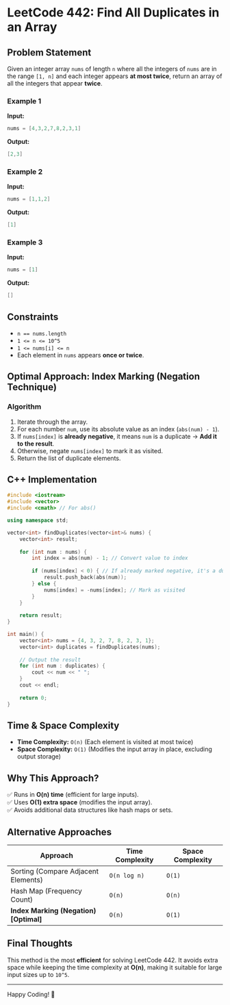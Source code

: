 # LeetCode 442: Find All Duplicates in an Array

## Problem Statement
Given an integer array `nums` of length `n` where all the integers of `nums` are in the range `[1, n]` and each integer appears **at most twice**, return an array of all the integers that appear **twice**.

### **Example 1**
**Input:**
```cpp
nums = [4,3,2,7,8,2,3,1]
```
**Output:**
```cpp
[2,3]
```

### **Example 2**
**Input:**
```cpp
nums = [1,1,2]
```
**Output:**
```cpp
[1]
```

### **Example 3**
**Input:**
```cpp
nums = [1]
```
**Output:**
```cpp
[]
```

## Constraints
- `n == nums.length`
- `1 <= n <= 10^5`
- `1 <= nums[i] <= n`
- Each element in `nums` appears **once or twice**.

## **Optimal Approach: Index Marking (Negation Technique)**
### **Algorithm**
1. Iterate through the array.
2. For each number `num`, use its absolute value as an index (`abs(num) - 1`).
3. If `nums[index]` is **already negative**, it means `num` is a duplicate → **Add it to the result**.
4. Otherwise, negate `nums[index]` to mark it as visited.
5. Return the list of duplicate elements.

## **C++ Implementation**
```cpp
#include <iostream>
#include <vector>
#include <cmath> // For abs()

using namespace std;

vector<int> findDuplicates(vector<int>& nums) {
    vector<int> result;
    
    for (int num : nums) {
        int index = abs(num) - 1; // Convert value to index
        
        if (nums[index] < 0) { // If already marked negative, it's a duplicate
            result.push_back(abs(num));
        } else {
            nums[index] = -nums[index]; // Mark as visited
        }
    }
    
    return result;
}

int main() {
    vector<int> nums = {4, 3, 2, 7, 8, 2, 3, 1};
    vector<int> duplicates = findDuplicates(nums);
    
    // Output the result
    for (int num : duplicates) {
        cout << num << " ";
    }
    cout << endl;
    
    return 0;
}
```

## **Time & Space Complexity**
- **Time Complexity:** `O(n)` (Each element is visited at most twice)
- **Space Complexity:** `O(1)` (Modifies the input array in place, excluding output storage)

## **Why This Approach?**
✅ Runs in **O(n) time** (efficient for large inputs).  
✅ Uses **O(1) extra space** (modifies the input array).  
✅ Avoids additional data structures like hash maps or sets.

## **Alternative Approaches**
| Approach | Time Complexity | Space Complexity |
|----------|---------------|-----------------|
| Sorting (Compare Adjacent Elements) | `O(n log n)` | `O(1)` |
| Hash Map (Frequency Count) | `O(n)` | `O(n)` |
| **Index Marking (Negation) [Optimal]** | `O(n)` | `O(1)` |

## **Final Thoughts**
This method is the most **efficient** for solving LeetCode 442. It avoids extra space while keeping the time complexity at **O(n)**, making it suitable for large input sizes up to `10^5`.

---
Happy Coding! 🚀

